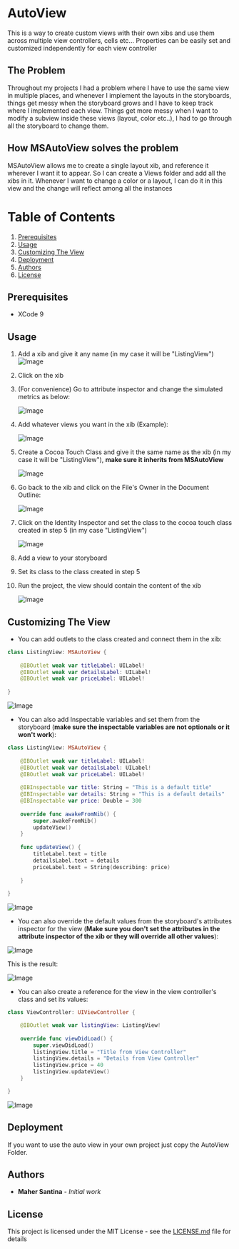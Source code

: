 # AutoView
This is a way to create custom views with their own xibs and use them across multiple view controllers, cells etc... Properties can be easily set and customized independently for each view controller

## The Problem
Throughout my projects I had a problem where I have to use the same view in multiple places, and whenever I implement the layouts in the storyboards, things get messy when the storyboard grows and I have to keep track where I implemented each view. Things get more messy when I want to modify a subview inside these views (layout, color etc..), I had to go through all the storyboard to change them.

## How MSAutoView solves the problem
MSAutoView allows me to create a single layout xib, and reference it wherever I want it to appear. So I can create a Views folder and add all the xibs in it. Whenever I want to change a color or a layout, I can do it in this view and the change will reflect among all the instances

# Table of Contents
1. [Prerequisites](#prerequisites)
2. [Usage](#usage)
3. [Customizing The View](#customizing-the-view)
4. [Deployment](#deployment)
5. [Authors](#authors)
6. [License](#license)

## Prerequisites

- XCode 9


## Usage

1. Add a xib and give it any name (in my case it will be "ListingView") 
![Image](https://user-images.githubusercontent.com/24646608/34810071-57e5fa72-f6ed-11e7-9ab1-a316210ea9fb.png)

2. Click on the xib

3. (For convenience) Go to attribute inspector and change the simulated metrics as below:

    ![Image](https://user-images.githubusercontent.com/24646608/34810212-fcc4b7a4-f6ed-11e7-98b6-698ce2bf11e8.png)

4. Add whatever views you want in the xib (Example):

    ![Image](https://user-images.githubusercontent.com/24646608/34810736-4aba90b6-f6f1-11e7-8765-803c93fd06df.png)

5. Create a Cocoa Touch Class and give it the same name as the xib (in my case it will be "ListingView"), **make sure it inherits from MSAutoView**

    ![Image](https://user-images.githubusercontent.com/24646608/34810665-dcc903da-f6f0-11e7-85a1-c0c4e5cbdd70.png)
    
6. Go back to the xib and click on the File's Owner in the Document Outline:

    ![Image](https://user-images.githubusercontent.com/24646608/34810829-b5e5afb0-f6f1-11e7-9f74-676b60d7cac6.png)
    
7. Click on the Identity Inspector and set the class to the cocoa touch class created in step 5 (in my case "ListingView")

    ![Image](https://user-images.githubusercontent.com/24646608/34810966-6839b2ba-f6f2-11e7-92b2-fbd6a0ef68d6.png)

8. Add a view to your storyboard
9. Set its class to the class created in step 5
10. Run the project, the view should contain the content of the xib

    ![Image](https://user-images.githubusercontent.com/24646608/34811158-9ee32e80-f6f3-11e7-9645-b488647af327.png)
    
## Customizing The View

- You can add outlets to the class created and connect them in the xib:

```swift
class ListingView: MSAutoView {
    
    @IBOutlet weak var titleLabel: UILabel!
    @IBOutlet weak var detailsLabel: UILabel!
    @IBOutlet weak var priceLabel: UILabel!
    
}
```

![Image](https://user-images.githubusercontent.com/24646608/34811291-55f0c16e-f6f4-11e7-9c6b-54f9f702417e.png)

- You can also add Inspectable variables and set them from the storyboard (**make sure the inspectable variables are not optionals or it won't work**):

```swift
class ListingView: MSAutoView {
    
    @IBOutlet weak var titleLabel: UILabel!
    @IBOutlet weak var detailsLabel: UILabel!
    @IBOutlet weak var priceLabel: UILabel!
    
    @IBInspectable var title: String = "This is a default title"
    @IBInspectable var details: String = "This is a default details"
    @IBInspectable var price: Double = 300
    
    override func awakeFromNib() {
        super.awakeFromNib()
        updateView()
    }
    
    func updateView() {
        titleLabel.text = title
        detailsLabel.text = details
        priceLabel.text = String(describing: price)
        
    }
    
}
```

![Image](https://user-images.githubusercontent.com/24646608/34811485-34100180-f6f5-11e7-9671-44705690d06b.png)

- You can also override the default values from the storyboard's attributes inspector for the view (**Make sure you don't set the attributes in the attribute inspector of the xib or they will override all other values**):

![Image](https://user-images.githubusercontent.com/24646608/34811582-a519fe26-f6f5-11e7-8d71-80bb77d8c55f.png)

This is the result:

![Image](https://user-images.githubusercontent.com/24646608/34811599-c514e92a-f6f5-11e7-9405-e85e7ced94d5.png)

- You can also create a reference for the view in the view controller's class and set its values:

```swift
class ViewController: UIViewController {

    @IBOutlet weak var listingView: ListingView!
    
    override func viewDidLoad() {
        super.viewDidLoad()
        listingView.title = "Title from View Controller"
        listingView.details = "Details from View Controller"
        listingView.price = 40
        listingView.updateView()
    }

}
```

![Image](https://user-images.githubusercontent.com/24646608/34811911-7f51df36-f6f7-11e7-9a48-fce96c59d195.png)

## Deployment

If you want to use the auto view in your own project just copy the AutoView Folder.

## Authors

* **Maher Santina** - *Initial work*

## License

This project is licensed under the MIT License - see the [LICENSE.md](https://github.com/MaherKSantina/MSDialogViewController/blob/master/LICENSE) file for details
